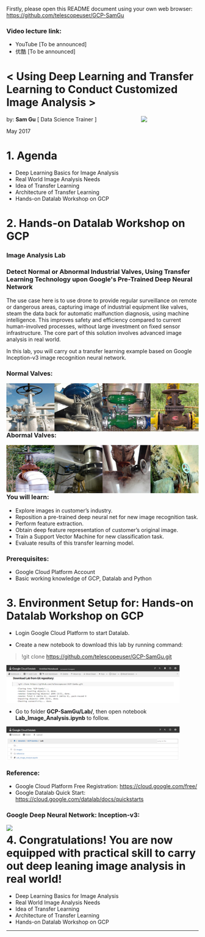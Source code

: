 
Firstly, please open this README document using your own web browser: https://github.com/telescopeuser/GCP-SamGu


### Video lecture link:
* YouTube [To be announced]
* 优酷 [To be announced]

# < Using Deep Learning and Transfer Learning to Conduct Customized Image Analysis >

<img align="right" src='https://cloud.google.com/_static/7fa22d3393/images/cloud/gcp-logo.svg' width=30%>

by: **Sam Gu** [ Data Science Trainer ]


May 2017

# 1. Agenda

* Deep Learning Basics for Image Analysis
* Real World Image Analysis Needs
* Idea of Transfer Learning
* Architecture of Transfer Learning
* Hands-on Datalab Workshop on GCP


# 2. Hands-on Datalab Workshop on GCP

### Image Analysis Lab
### Detect Normal or Abnormal Industrial Valves, Using Transfer Learning Technology upon Google's Pre-Trained Deep Neural Network

The use case here is to use drone to provide regular surveillance on remote or dangerous areas, capturing image of industrial equipment like valves, steam the data back for automatic malfunction diagnosis, using machine intelligence. This improves safety and efficiency compared to current human-involved processes, without large investment on fixed sensor infrastructure. The core part of this solution involves advanced image analysis in real world.


In this lab, you will carry out a transfer learning example based on Google Inception-v3 image recognition neural network.




### Normal Valves:
<img align="left" src='Lab/images/normal_valve_68.jpg' width=25%>
<img align="left" src='Lab/images/normal_valve_78.jpg' width=25%>
<img align="right" src='Lab/images/normal_valve_37.jpg' width=25%>
<img align="right" src='Lab/images/normal_valve_01.jpg' width=25%>

### Abormal Valves:
<img align="left" src='Lab/images/abnormal_valve_55.jpg' width=25%>
<img align="left" src='Lab/images/abnormal_valve_17.jpg' width=25%>
<img align="right" src='Lab/images/abnormal_valve_76.jpg' width=25%>
<img align="right" src='Lab/images/abnormal_valve_01.jpg' width=25%>

### You will learn:
* Explore images in customer’s industry.
* Reposition a pre-trained deep neural net for new image recognition task.
* Perform feature extraction.
* Obtain deep feature representation of customer’s original image.
* Train a Support Vector Machine for new classification task.
* Evaluate results of this transfer learning model.


### Prerequisites:
* Google Cloud Platform Account
* Basic working knowledge of GCP, Datalab and Python


# 3. Environment Setup for: Hands-on Datalab Workshop on GCP

* Login Google Cloud Platform to start Datalab.

* Create a new notebook to download this lab by running command: 
> !git clone https://github.com/telescopeuser/GCP-SamGu.git

<img align="center" src='Lab/reference/note_slide/setup_01.png' width=90%>

* Go to folder **GCP-SamGu/Lab/**, then open notebook **Lab_Image_Analysis.ipynb** to follow.

<img align="center" src='Lab/reference/note_slide/setup_02.png' width=90%>

### Reference:
* Google Cloud Platform Free Registration: https://cloud.google.com/free/
* Google Datalab Quick Start: https://cloud.google.com/datalab/docs/quickstarts
        

### Google Deep Neural Network: Inception-v3:

<img align="left" src='https://4.bp.blogspot.com/-TMOLlkJBxms/Vt3HQXpE2cI/AAAAAAAAA8E/7X7XRFOY6Xo/s1600/image03.png' width=100%>

# 4. Congratulations! You are now equipped with practical skill to carry out deep leaning image analysis in real world!

* Deep Learning Basics for Image Analysis
* Real World Image Analysis Needs
* Idea of Transfer Learning
* Architecture of Transfer Learning
* Hands-on Datalab Workshop on GCP

---
